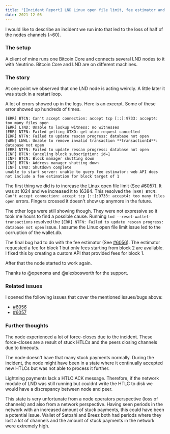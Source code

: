 ```yaml
---
title: "[Incident Report] LND Linux open file limit, fee estimator and force-closes"
date: 2021-12-05
---
```


I would like to describe an incident we run into that led to the loss of half of the nodes channels (~60).

### The setup
A client of mine runs one Bitcoin Core and connects several LND nodes to it with Neutrino. Bitcoin Core and LND are on different machines.

### The story
At one point we observed that one LND node is acting weirdly. A little later it was stuck in a restart loop.

A lot of errors showed up in the logs. Here is an excerpt. Some of these error showed up hundreds of times.

```
[ERR] BTCN: Can't accept connection: accept tcp [::]:9733: accept4: too many files open
[ERR] LTND: Unable to lookup witness: no witnesses
[ERR] NTFN: Failed getting UTXO: get utxo request cancelled
[ERR] NTFN: Failed to update rescan progress: database not open
[WRN] LNWL: Unable to remove invalid transaction **transactionId**: database not open
[ERR] NTFN: Failed to update rescan progress: database not open
[INF] BTCN: Canceling block subscription: id=1
[INF] BTCN: Block manager shutting down
[INF] BTCN: Address manager shutting down
[INF] LTND: Shutdown complete
unable to start server: unable to query fee estimator: web API does not include a fee estimation for block target of 1
```

The first thing we did is to increase the Linux open file limit (See [#6057](https://github.com/lightningnetwork/lnd/issues/6057)). It was at 1024 and we increased it to 16384. This resolved the `[ERR] BTCN: Can't accept connection: accept tcp [::]:9733: accept4: too many files open` errors. Fingers crossed it doesn't show up anymore in the future.

The other logs were still showing though. They were not expressive so it took me hours to find a possible cause.
Running `lnd --reset-wallet-transactions` resolved the `[ERR] NTFN: Failed to update rescan progress: database not open` issue. I assume the Linux open file limit issue led to the corruption of the wallet.db.

The final bug had to do with the fee estimator (See [#6056](https://github.com/lightningnetwork/lnd/issues/6056)). The estimator requested a fee for block 1 but only fees starting from block 2 are available. I fixed this by creating a custom API that provided fees for block 1.

After that the node started to work again.

Thanks to @openoms and @alexbosworth for the support.

### Related issues

I opened the following issues that cover the mentioned issues/bugs above:
- [#6056](https://github.com/lightningnetwork/lnd/issues/6056)
- [#6057](https://github.com/lightningnetwork/lnd/issues/6057)

### Further thoughts

The node experienced a lot of force-closes due to the incident. These force-closes are a result of stuck HTLCs and the peers closing channels
due to timeouts.

The node doesn't have that many stuck payments normally. 
During the incident, the node might have been in a state where it continually accepted new HTLCs but was not able to process it further. 

Lightning payments lack a HTLC ACK message. Therefore, if the network module of LND was still running but couldnt write the HTLC to disk we would have a discrepancy between node and peer.

This state is very unfortunate from a node operators perspective (loss of channels) and also from a network perspective.
Having seen periods in the network with an increased amount of stuck payments, this could have been a potential issue. 
Wallet of Satoshi and Breez both had periods where they lost a lot of channels and the amount of stuck payments in the network were extremely high.

